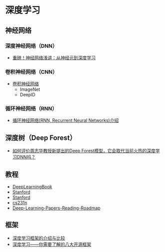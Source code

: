 ﻿# 深度学习

## 神经网络

### 深度神经网络（DNN）

- [重磅！神经网络浅讲：从神经元到深度学习](http://www.36dsj.com/archives/39775)

### 卷积神经网络（CNN）

- [卷积神经网络](http://blog.csdn.net/stdcoutzyx/article/details/41596663)
   - ImageNet
   - DeepID

### 循环神经网络（RNN）

- [循环神经网络(RNN, Recurrent Neural Networks)介绍](http://blog.csdn.net/heyongluoyao8/article/details/48636251)

## 深度树（Deep Forest）

- [如何评价周志华教授新提出的Deep Forest模型，它会取代当前火热的深度学习DNN吗？](https://www.zhihu.com/question/56474891)

## 教程

- [DeepLearningBook](http://www.deeplearningbook.org)
- [Stanford](http://ufldl.stanford.edu/tutorial)
- [Stanford](http://deeplearning.stanford.edu/wiki/index.php/UFLDL_Tutorial)
- [cs231n](http://cs231n.github.io)
- [Deep-Learning-Papers-Reading-Roadmap](https://github.com/songrotek/Deep-Learning-Papers-Reading-Roadmap)

## 框架

- [深度学习框架的介绍与比较](http://blog.csdn.net/jim_cainiaoxiaolang/article/details/52346938)
- [深度学习——你需要了解的八大开源框架](http://www.leiphone.com/news/201608/5kCJ4Vim3wMjpBPU.html)